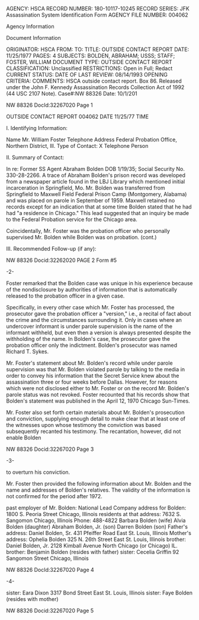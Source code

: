 AGENCY: HSCA
RECORD NUMBER: 180-10117-10245
RECORD SERIES: JFK Assassination System Identification Form
AGENCY FILE NUMBER: 004062

Agency Information

Document Information

ORIGINATOR: HSCA
FROM:
TO:
TITLE: OUTSIDE CONTACT REPORT
DATE: 11/25/1977
PAGES: 4
SUBJECTS: BOLDEN, ABRAHAM; USSS; STAFF; FOSTER, WILLIAM
DOCUMENT TYPE: OUTSIDE CONTACT REPORT
CLASSIFICATION: Unclassified
RESTRICTIONS: Open in Full; Redact
CURRENT STATUS:
DATE OF LAST REVIEW: 08/14/1993
OPENING CRITERIA:
COMMENTS: HSCA outside contact report. Box 86.
Released under the John F. Kennedy Assassination Records Collection Act of 1992 (44 USC 2107 Note). Case#:NW 88326
Date: 10/1/201

NW 88326 DocId:32267020 Page 1

OUTSIDE CONTACT REPORT 004062
DATE 11/25/77 TIME

I. Identifying Information:

Name Mr. William Foster Telephone
Address Federal Probation Office, Northern District, Ill.
Type of Contact: X Telephone
Person

II. Summary of Contact:

In re: Former SS Agent Abraham Bolden DOB 1/19/35; Social Security No. 330-28-2266. A trace of Abraham Bolden's prison record was developed from a newspaper article found in the LBJ Library which mentioned initial incarceration in Springfield, Mo. Mr. Bolden was transferred from Springfield to Maxwell Field Federal Prison Camp (Montgomery, Alabama) and was placed on parole in September of 1959. Maxwell retained no records except for an indication that at some time Bolden stated that he had had "a residence in Chicago." This lead suggested that an inquiry be made to the Federal Probation service for the Chicago area.

Coincidentally, Mr. Foster was the probation officer who personally supervised Mr. Bolden while Bolden was on probation.
(cont.)

III. Recommended Follow-up (if any):

NW 88326 Docid:32262020 PAGE 2 Form #5

-2-

Foster remarked that the Bolden case was unique in his experience because of the nondisclosure by authorities of information that is automatically released to the probation officer in a given case.

Specifically, in every other case which Mr. Foster has processed, the prosecutor gave the probation officer a "version," i.e., a recital of fact about the crime and the circumstances surrounding it. Only in cases where an undercover informant is under parole supervision is the name of the informant withheld, but even then a version is always presented despite the withholding of the name. In Bolden's case, the prosecutor gave the probation officer only the indictment. Bolden's prosecutor was named Richard T. Sykes.

Mr. Foster's statement about Mr. Bolden's record while under parole supervision was that Mr. Bolden violated parole by talking to the media in order to convey his information that the Secret Service knew about the assassination three or four weeks before Dallas. However, for reasons which were not disclosed either to Mr. Foster or on the record Mr. Bolden's parole status was not revoked. Foster recounted that his records show that Bolden's statement was published in the April 12, 1970 Chicago Sun-Times.

Mr. Foster also set forth certain materials about Mr. Bolden's prosecution and conviction, supplying enough detail to make clear that at least one of the witnesses upon whose testimony the conviction was based subsequently recanted his testimony. The recantation, however, did not enable Bolden

NW 88326 Docid:32267020 Page 3

-3-

to overturn his conviction.

Mr. Foster then provided the following information about Mr. Bolden and the name and addresses of Bolden's relatives. The validity of the information is not confirmed for the period after 1972.

past employer of Mr. Bolden: National Lead Company
address for Bolden: 1800 S. Peoria Street
Chicago, Illinois
residents at that address: 7632 S. Sangomon
Chicago, Illinois
Phone: 488-4822
Barbara Bolden (wife)
Alvia Bolden (daughter)
Abraham Bolden, Jr. (son)
Darren Bolden (son)
Father's address: Daniel Bolden, Sr.
431 Pfeiffer Road
East St. Louis, Illinois
Mother's address: Ophelia Bolden
325 N. 26th Street
East St. Louis, Illinois
brother: Daniel Bolden, Jr.
2128 Kimball Avenue
North Chicago (or Chicago) IL.
brother: Benjamin Bolden
(resides with father)
sister: Cecelia Griffin
92 Sangomon Street
Chicago, Illinois

NW 88326 DocId:32267020 Page 4

-4-

sister: Eara Dixon
3317 Bond Street
East St. Louis, Illinois
sister: Faye Bolden
(resides with mother)

NW 88326 Docid:32267020 Page 5
